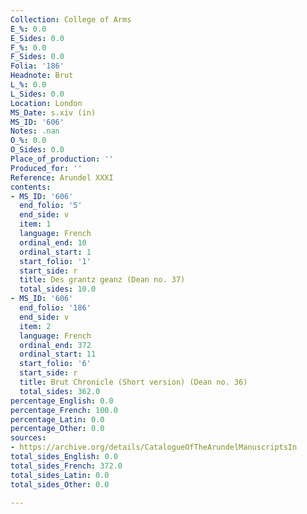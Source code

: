 ```yaml
---
Collection: College of Arms
E_%: 0.0
E_Sides: 0.0
F_%: 0.0
F_Sides: 0.0
Folia: '186'
Headnote: Brut
L_%: 0.0
L_Sides: 0.0
Location: London
MS_Date: s.xiv (in)
MS_ID: '606'
Notes: .nan
O_%: 0.0
O_Sides: 0.0
Place_of_production: ''
Produced_for: ''
Reference: Arundel XXXI
contents:
- MS_ID: '606'
  end_folio: '5'
  end_side: v
  item: 1
  language: French
  ordinal_end: 10
  ordinal_start: 1
  start_folio: '1'
  start_side: r
  title: Des grantz geanz (Dean no. 37)
  total_sides: 10.0
- MS_ID: '606'
  end_folio: '186'
  end_side: v
  item: 2
  language: French
  ordinal_end: 372
  ordinal_start: 11
  start_folio: '6'
  start_side: r
  title: Brut Chronicle (Short version) (Dean no. 36)
  total_sides: 362.0
percentage_English: 0.0
percentage_French: 100.0
percentage_Latin: 0.0
percentage_Other: 0.0
sources:
- https://archive.org/details/CatalogueOfTheArundelManuscriptsIn
total_sides_English: 0.0
total_sides_French: 372.0
total_sides_Latin: 0.0
total_sides_Other: 0.0

---
```

